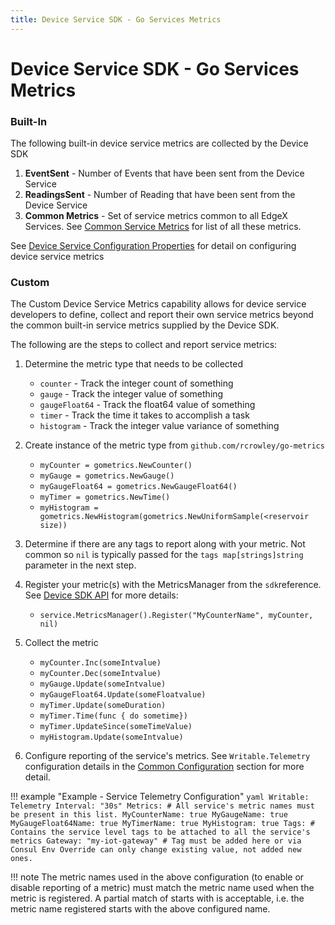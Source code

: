 ```yaml
---
title: Device Service SDK - Go Services Metrics
---
```


# Device Service SDK - Go Services Metrics

### Built-In

The following built-in device service metrics are collected by the Device SDK

1. **EventSent** - Number of Events that have been sent from the Device Service
2. **ReadingsSent** - Number of Reading that have been sent from the Device Service 
3. **Common Metrics** - Set of service metrics common to all EdgeX Services. See [Common Service Metrics](../../../general/index.md#service-metrics) for list of all these metrics.

See [Device Service Configuration Properties](../../../device/Configuration.md) for detail on configuring device service metrics

### Custom

The Custom Device Service Metrics capability allows for device service developers to define, collect and report their own service metrics beyond the common built-in service metrics supplied by the Device SDK. 

The following are the steps to collect and report service metrics:

1. Determine the metric type that needs to be collected
    - `counter` - Track the integer count of something
    - `gauge` - Track the integer value of something  
    - `gaugeFloat64` - Track the float64 value of something 
    - `timer` - Track the time it takes to accomplish a task
    - `histogram` - Track the integer value variance of something

2. Create instance of the metric type from `github.com/rcrowley/go-metrics`
    - `myCounter = gometrics.NewCounter()`
    - `myGauge = gometrics.NewGauge()`
    - `myGaugeFloat64 = gometrics.NewGaugeFloat64()`
    - `myTimer = gometrics.NewTime()`
    - `myHistogram = gometrics.NewHistogram(gometrics.NewUniformSample(<reservoir size))`

3. Determine if there are any tags to report along with your metric. Not common so `nil` is typically passed for the `tags map[strings]string` parameter in the next step.

4. Register your metric(s) with the MetricsManager from the `sdk`reference. See [Device SDK API](../../sdk/api/GoDeviceSDK/GoDeviceSDKAPI.md) for more details:

   - `service.MetricsManager().Register("MyCounterName", myCounter, nil)`

5. Collect the metric
    - `myCounter.Inc(someIntvalue)`
    - `myCounter.Dec(someIntvalue)`
    - `myGauge.Update(someIntvalue)`
    - `myGaugeFloat64.Update(someFloatvalue)`
    - `myTimer.Update(someDuration)`
    - `myTimer.Time(func { do sometime})`
    - `myTimer.UpdateSince(someTimeValue)`
    - `myHistogram.Update(someIntvalue)`

6. Configure reporting of the service's metrics. See `Writable.Telemetry` configuration details in the [Common Configuration](../../../configuration/CommonConfiguration.md) section for more detail.

!!! example "Example - Service Telemetry Configuration"
    ```yaml
    Writable:
      Telemetry
        Interval: "30s"
        Metrics: # All service's metric names must be present in this list.
          MyCounterName: true
          MyGaugeName: true
          MyGaugeFloat64Name: true
          MyTimerName: true
          MyHistogram: true
       Tags: # Contains the service level tags to be attached to all the service's metrics
         Gateway: "my-iot-gateway" # Tag must be added here or via Consul Env Override can only change existing value, not added new ones.
    ```

!!! note
    The metric names used in the above configuration (to enable or disable reporting of a metric) must match the metric name used when the metric is registered. A partial match of starts with is acceptable, i.e. the metric name registered starts with the above configured name.
